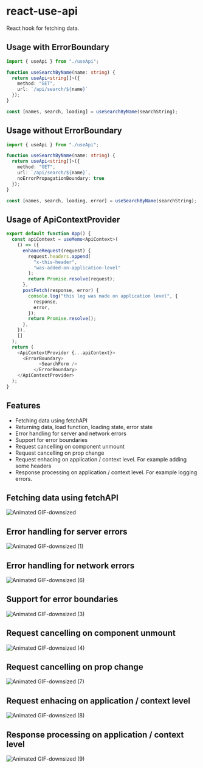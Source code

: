 # react-use-api

React hook for fetching data.

## Usage with ErrorBoundary
```typescript
import { useApi } from "./useApi";

function useSearchByName(name: string) {
  return useApi<string[]>({
    method: "GET",
    url: `/api/search/${name}`
  });
}

const [names, search, loading] = useSearchByName(searchString);
```

## Usage without ErrorBoundary
```typescript
import { useApi } from "./useApi";

function useSearchByName(name: string) {
  return useApi<string[]>({
    method: "GET",
    url: `/api/search/${name}`,
    noErrorPropagationBoundary: true
  });
}

const [names, search, loading, error] = useSearchByName(searchString);
```

## Usage of ApiContextProvider

```typescript
export default function App() {
  const apiContext = useMemo<ApiContext>(
    () => ({
      enhanceRequest(request) {
        request.headers.append(
          "x-this-header",
          "was-added-on-application-level"
        );
        return Promise.resolve(request);
      },
      postFetch(response, error) {
        console.log("this log was made on application level", {
          response,
          error,
        });
        return Promise.resolve();
      },
    }),
    []
  );
  return (
    <ApiContextProvider {...apiContext}>
      <ErrorBoundary>
            <SearchForm />
          </ErrorBoundary>
    </ApiContextProvider>
  );
}
```

## Features
- Fetching data using fetchAPI
- Returning data, load function, loading state, error state
- Error handling for server and network errors
- Support for error boundaries
- Request cancelling on component unmount
- Request cancelling on prop change
- Request enhacing on application / context level. For example adding some headers
- Response processing on application / context level. For example logging errors.

## Fetching data using fetchAPI

![Animated GIF-downsized](https://user-images.githubusercontent.com/3163392/85226978-99a21480-b3da-11ea-8262-cc7163124b3b.gif)

## Error handling for server errors

![Animated GIF-downsized (1)](https://user-images.githubusercontent.com/3163392/85226980-9c9d0500-b3da-11ea-8998-c565d1dbc1ae.gif)

## Error handling for network errors

![Animated GIF-downsized (6)](https://user-images.githubusercontent.com/3163392/85227148-d0c4f580-b3db-11ea-827c-7ab23b8672a9.gif)

## Support for error boundaries

![Animated GIF-downsized (3)](https://user-images.githubusercontent.com/3163392/85226984-a161b900-b3da-11ea-8303-b38faabeb8f3.gif)

## Request cancelling on component unmount

![Animated GIF-downsized (4)](https://user-images.githubusercontent.com/3163392/85226987-a3c41300-b3da-11ea-956f-7836d5552611.gif)

## Request cancelling on prop change

![Animated GIF-downsized (7)](https://user-images.githubusercontent.com/3163392/85227149-d28eb900-b3db-11ea-8e50-28b6fac65ff7.gif)

## Request enhacing on application / context level

![Animated GIF-downsized (8)](https://user-images.githubusercontent.com/3163392/85233355-d6cfcc00-b405-11ea-97e1-da4af116512a.gif)

## Response processing on application / context level

![Animated GIF-downsized (9)](https://user-images.githubusercontent.com/3163392/85233410-329a5500-b406-11ea-9dde-82ddb568c3f1.gif)
